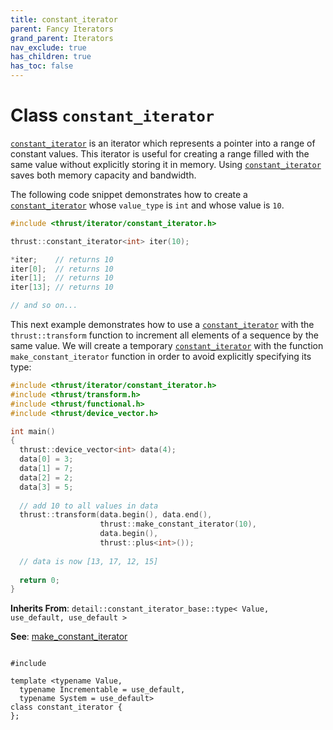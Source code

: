 ```yaml
---
title: constant_iterator
parent: Fancy Iterators
grand_parent: Iterators
nav_exclude: true
has_children: true
has_toc: false
---
```


# Class `constant_iterator`

<code><a href="/thrust/api/classes/classconstant__iterator.html">constant&#95;iterator</a></code> is an iterator which represents a pointer into a range of constant values. This iterator is useful for creating a range filled with the same value without explicitly storing it in memory. Using <code><a href="/thrust/api/classes/classconstant__iterator.html">constant&#95;iterator</a></code> saves both memory capacity and bandwidth.

The following code snippet demonstrates how to create a <code><a href="/thrust/api/classes/classconstant__iterator.html">constant&#95;iterator</a></code> whose <code>value&#95;type</code> is <code>int</code> and whose value is <code>10</code>.



```cpp
#include <thrust/iterator/constant_iterator.h>

thrust::constant_iterator<int> iter(10);

*iter;    // returns 10
iter[0];  // returns 10
iter[1];  // returns 10
iter[13]; // returns 10

// and so on...
```

This next example demonstrates how to use a <code><a href="/thrust/api/classes/classconstant__iterator.html">constant&#95;iterator</a></code> with the <code>thrust::transform</code> function to increment all elements of a sequence by the same value. We will create a temporary <code><a href="/thrust/api/classes/classconstant__iterator.html">constant&#95;iterator</a></code> with the function <code>make&#95;constant&#95;iterator</code> function in order to avoid explicitly specifying its type:



```cpp
#include <thrust/iterator/constant_iterator.h>
#include <thrust/transform.h>
#include <thrust/functional.h>
#include <thrust/device_vector.h>

int main()
{
  thrust::device_vector<int> data(4);
  data[0] = 3;
  data[1] = 7;
  data[2] = 2;
  data[3] = 5;
  
  // add 10 to all values in data
  thrust::transform(data.begin(), data.end(),
                    thrust::make_constant_iterator(10),
                    data.begin(),
                    thrust::plus<int>());
  
  // data is now [13, 17, 12, 15]
  
  return 0;
}
```

**Inherits From**:
`detail::constant_iterator_base::type< Value, use_default, use_default >`

**See**:
<a href="/thrust/api/groups/group__fancyiterator.html#function-make_constant_iterator">make_constant_iterator</a>

<code class="doxybook">
<span>#include <thrust/iterator/constant_iterator.h></span><br>
<span>template &lt;typename Value,</span>
<span>&nbsp;&nbsp;typename Incrementable = use&#95;default,</span>
<span>&nbsp;&nbsp;typename System = use&#95;default&gt;</span>
<span>class constant&#95;iterator {</span>
<span>};</span>
</code>

